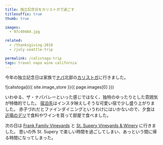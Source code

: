 ```yaml
---
title: 独立記念日をカリストガで過ごす
titlesuffix: true
thumb: true

images:
  - 97c49484.jpg

related:
  - /thanksgiving-2018
  - /july-seattle-trip

permalink: /calistoga-trip
tags: travel napa wine california
---
```


今年の独立記念日は家族で[ナパ](https://ja.wikipedia.org/wiki/ナパ郡_(カリフォルニア州))北部の[カリストガ](http://www.visitcalifornia.com/jp/attraction/カリストガ)に行きました。

![calistoga]({{ site.image_store }}{{ page.images[0] }})

いわゆる、ザ・ナパバレーといった感じではなく、独特のゆったりとした雰囲気が特徴的でした。
[宿泊先](https://www.tripadvisor.com/Hotel_Review-g32143-d80906-Reviews-Calistoga_Motor_Lodge_and_Spa-Calistoga_Napa_Valley_California.html)はインスタ映えしそうな可愛い宿で少し盛り上がりました。
赤子づれだとファインダイニングというわけにはいかないので、夕食は[近場のデリ](https://www.yelp.com/biz/cal-mart-calistoga)で食料やワインを買って部屋で食べました。

次の日は [Frank Family Vineyards](https://www.frankfamilyvineyards.com) と [St. Supery Vineyards & Winery](https://www.stsupery.com) に行きました。
思いの外 St. Supery で楽しい時間を過ごしてしまい、あっという間に帰る時間になってしまった。
